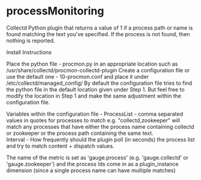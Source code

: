 # processMonitoring

Collectd Python plugin that returns a value of 1 if a process path or name is found matching the text you've specified. If the process is not found, then nothing is reported.

Install Instructions

Place the python file - procmon.py in an appropriate location such as /usr/share/collectd/procmon-collectd-plugin
Create a configuration file or use the default one - 10-procmon.conf and place it under /etc/collectd/managed_config/
By default the configuration file tries to find the python file in the default location given under Step 1. But feel free to modify the location in Step 1 and make the same adjustment within the configuration file.

Variables within the configuration file - ProcessList - comma separated values in quotes for processes to match e.g. "collectd,zookeeper" will match any processes that have either the process name containing collectd or zookeeper or the process path containing the same text. <br> Interval - How frequently should the plugin poll (in seconds) the process list and try to match content + dispatch values. <br>

The name of the metric is set as 'gauge.process' (e.g. 'gauge.collectd' or 'gauge.zookeeper') and the process Ids come in as a plugin_instance dimension (since a single process name can have multiple matches)
